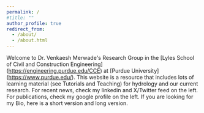 ```yaml
---
permalink: /
#title: ""
author_profile: true
redirect_from: 
  - /about/
  - /about.html
---
```


Welcome to Dr. Venkaesh Merwade's Research Group in the [Lyles School of Civil and Construction Engineering] (https://engineering.purdue.edu/CCE) at [Purdue University] (https://www.purdue.edu/). This website is a resource that includes lots of learning material (see Tutorials and Teaching) for hydrology and our current research. For recent news, check my linkedin and X/Twitter feed on the left. For publications, check my google profile on the left. If you are looking for my Bio, here is a short version and long version.

